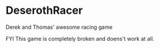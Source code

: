 # DeserothRacer
Derek and Thomas' awesome racing game

FYI This game is completely broken and doens't work at all.
